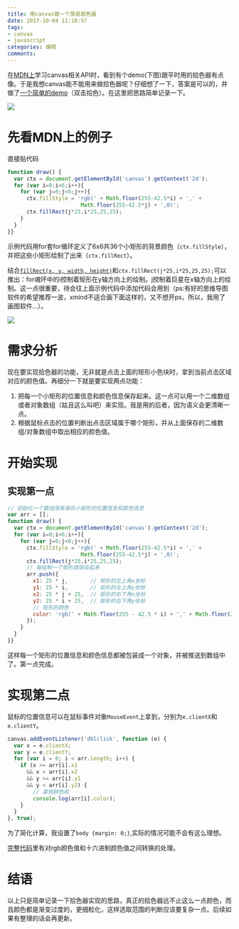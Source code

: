 ```yaml
---
title: 用canvas做一个简易取色器
date: 2017-10-04 11:18:57
tags: 
- canvas
- javascript
categories: 编程
comments:
---
```

在[MDN上](https://developer.mozilla.org/zh-CN/docs/Web/API/Canvas_API/Tutorial/Applying_styles_and_colors)学习canvas相关API时，看到有个demo(下图)跟平时用的拾色器有点像。于是我想canvas能不能用来做拾色器呢？仔细想了一下，答案是可以的，并做了[一个简单的demo](http://htmlpreview.github.io/?https://github.com/nikolausliu/colorPicker/blob/master/demo/demo1.html)（双击拾色）。在这里把思路简单记录一下。

![](http://oluuc63f6.bkt.clouddn.com/QQ_screenshots20171004135101.png)

# 先看MDN上的例子
直接贴代码
```javascript
function draw() {
  var ctx = document.getElementById('canvas').getContext('2d');
  for (var i=0;i<6;i++){
    for (var j=0;j<6;j++){
      ctx.fillStyle = 'rgb(' + Math.floor(255-42.5*i) + ',' + 
                       Math.floor(255-42.5*j) + ',0)';
      ctx.fillRect(j*25,i*25,25,25);
    }
  }
}}
```
示例代码用for套for循环定义了6x6共36个小矩形的背景颜色（`ctx.fillStyle`），并把这些小矩形绘制了出来（`ctx.fillRect`）。

结合[`fillRect(x, y, width, height)`](https://developer.mozilla.org/zh-CN/docs/Web/API/CanvasRenderingContext2D/fillRect)和`ctx.fillRect(j*25,i*25,25,25);`可以推出：for魂环中的i控制着矩形在y轴方向上的绘制。j控制着巨星在x轴方向上的绘制。这一点很重要，待会往上面示例代码中添加代码会用到（ps:有好的思维导图软件的希望推荐一波，xmind不适合画下面这样的，又不想开ps，所以，我用了画图软件...）。

![](http://oluuc63f6.bkt.clouddn.com/QQ_screenshots20171004150915.png)

# 需求分析
现在要实现拾色器的功能，无非就是点击上面的矩形小色块时，拿到当前点击区域对应的颜色值。再细分一下就是要实现两点功能：
1. 把每一个小矩形的位置信息和颜色信息保存起来。这一点可以用一个二维数组或者对象数组（姑且这么叫吧）来实现。我是用的后者，因为语义会更清晰一点。
2. 根据鼠标点击的位置判断出点击区域属于哪个矩形，并从上面保存的二维数组/对象数组中取出相应的颜色值。

# 开始实现
## 实现第一点
```javascript
// 初始化一个数组用来保存小矩形的位置信息和颜色信息
var arr = [];
function draw() {
  var ctx = document.getElementById('canvas').getContext('2d');
  for (var i=0;i<6;i++){
    for (var j=0;j<6;j++){
      ctx.fillStyle = 'rgb(' + Math.floor(255-42.5*i) + ',' + 
                       Math.floor(255-42.5*j) + ',0)';
      ctx.fillRect(j*25,i*25,25,25);
      // 每绘制一个矩形就保存起来
      arr.push({
        x1: 25 * j,       // 矩形的左上角x坐标
        y1: 25 * i,       // 矩形的左上角y坐标
        x2: 25 * j + 25,  // 矩形的右下角x坐标
        y2: 25 * i + 25,  // 矩形的右下角y坐标
        // 矩形的颜色
        color: 'rgb(' + Math.floor(255 - 42.5 * i) + ',' + Math.floor(255 - 42.5 * j) + ',0)'
      });
    }
  }
}}
```
这样每一个矩形的位置信息和颜色信息都被包装成一个对象，并被推送到数组中了。第一点完成。

# 实现第二点
鼠标的位置信息可以在鼠标事件对象`MouseEvent`上拿到，分别为`e.clientX`和`e.clientY`。
```javascript
canvas.addEventListener('dblclick', function (e) {
  var x = e.clientX;
  var y = e.clientY;
  for (var i = 0; i < arr.length; i++) {
    if (x >= arr[i].x1
      && x < arr[i].x2
      && y >= arr[i].y1
      && y < arr[i].y2) {
        // 拿到颜色啦
        console.log(arr[i].color);
    }
  }
}, true);
```
为了简化计算，我设置了`body {margin: 0;}`,实际的情况可能不会有这么理想。

[完整代码](https://github.com/nikolausliu/colorPicker/blob/master/demo/demo1.html)里有对rgb颜色值和十六进制颜色值之间转换的处理。

# 结语
以上只是简单记录一下拾色器实现的思路，真正的拾色器远不止这么一点颜色，而且颜色都是渐变过度的，更细粒化，这样选取范围的判断应该要复杂一点。后续如果有整理的话会再更新。





